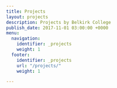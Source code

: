 ```yaml
---
title: Projects
layout: projects
description: Projects by Belkirk College
publish_date: 2017-11-01 03:00:00 +0000
menu:
  navigation:
    identifier: _projects
    weight: 1
  footer:
    identifier: _projects
    url: "/projects/"
    weight: 1

---
```

